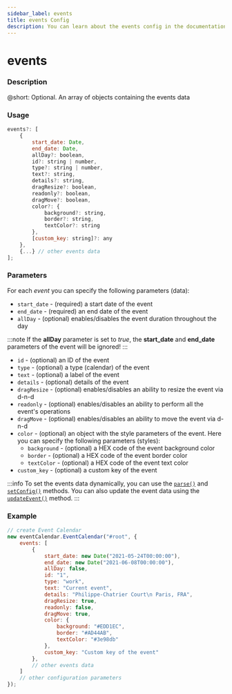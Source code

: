 ```yaml
---
sidebar_label: events
title: events Config
description: You can learn about the events config in the documentation of the DHTMLX JavaScript Event Calendar library. Browse developer guides and API reference, try out code examples and live demos, and download a free 30-day evaluation version of DHTMLX Event Calendar.
---
```


# events

### Description

@short: Optional. An array of objects containing the events data

### Usage

~~~jsx {}
events?: [
    {
        start_date: Date,
        end_date: Date,
        allDay?: boolean, 
        id?: string | number,
        type?: string | number,
        text?: string,
        details?: string,
        dragResize?: boolean,
        readonly?: boolean,
        dragMove?: boolean,
        color?: {
            background?: string,
            border?: string,
            textColor?: string
        },
        [custom_key: string]?: any
    },
    {...} // other events data
];
~~~

### Parameters

For each *event* you can specify the following parameters (data):

- `start_date` - (required) a start date of the event
- `end_date` - (required) an end date of the event
- `allDay` - (optional) enables/disables the event duration throughout the day

:::note
If the **allDay** parameter is set to *true*, the **start_date** and **end_date** parameters of the event will be ignored!
:::

- `id` - (optional) an ID of the event
- `type` - (optional) a type (calendar) of the event
- `text` - (optional) a label of the event
- `details` - (optional) details of the event
- `dragResize` - (optional) enables/disables an ability to resize the event via d-n-d
- `readonly` - (optional) enables/disables an ability to perform all the event's operations
- `dragMove` - (optional) enables/disables an ability to move the event via d-n-d
- `color` - (optional) an object with the style parameters of the event. Here you can specify the following parameters (styles):
    - `background` - (optional) a HEX code of the event background color
    - `border` - (optional) a HEX code of the event border color
    - `textColor` - (optional) a HEX code of the event text color
- `custom_key` - (optional) a custom key of the event

:::info
To set the events data dynamically, you can use the 
[`parse()`](api/methods/js_eventcalendar_parse_method.md) and
[`setConfig()`](api/methods/js_eventcalendar_setconfig_method.md) methods. You can also update the event data using the [`updateEvent()`](api/methods/js_eventcalendar_updateevent_method.md) method.
:::

### Example

~~~jsx {3-23}
// create Event Calendar
new eventCalendar.EventCalendar("#root", {
    events: [
        {
            start_date: new Date("2021-05-24T00:00:00"),
            end_date: new Date("2021-06-08T00:00:00"),
            allDay: false,
            id: "1",
            type: "work",
            text: "Current event",
            details: "Philippe-Chatrier Court\n Paris, FRA",
            dragResize: true,
            readonly: false,
            dragMove: true,
            color: {
                background: "#EDD1EC",
                border: "#AD44AB",
                textColor: "#3e98db"
            },
            custom_key: "Custom key of the event"
        },
        // other events data
    ] 
	// other configuration parameters
});
~~~
